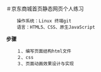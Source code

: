 ＃京东商城首页静态网页个人练习
```
    操作系统：Linux 终端git
    语言：HTML5、CSS、原生JavaScript
```
**步骤**
```
    １、编写页面结构html文件
    ２、css
    ３、页面动画效果设计与实现
```
